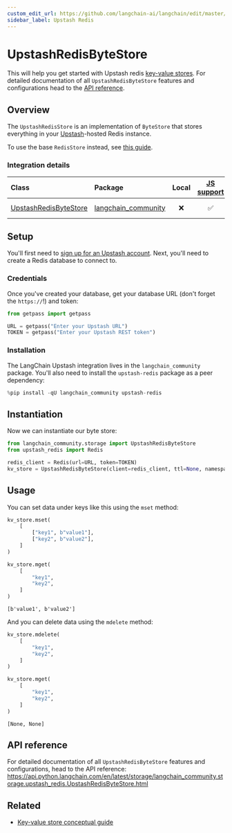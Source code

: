 ```yaml
---
custom_edit_url: https://github.com/langchain-ai/langchain/edit/master/docs/docs/integrations/stores/upstash_redis.ipynb
sidebar_label: Upstash Redis
---
```

# UpstashRedisByteStore

This will help you get started with Upstash redis [key-value stores](/docs/concepts/#key-value-stores). For detailed documentation of all `UpstashRedisByteStore` features and configurations head to the [API reference](https://api.python.langchain.com/en/latest/storage/langchain_community.storage.upstash_redis.UpstashRedisByteStore.html).

## Overview

The `UpstashRedisStore` is an implementation of `ByteStore` that stores everything in your [Upstash](https://upstash.com/)-hosted Redis instance.

To use the base `RedisStore` instead, see [this guide](/docs/integrations/stores/redis/).

### Integration details

| Class | Package | Local | [JS support](https://js.langchain.com/v0.2/docs/integrations/stores/upstash_redis_storage) | Package downloads | Package latest |
| :--- | :--- | :---: | :---: |  :---: | :---: |
| [UpstashRedisByteStore](https://api.python.langchain.com/en/latest/storage/langchain_community.storage.upstash_redis.UpstashRedisByteStore.html) | [langchain_community](https://api.python.langchain.com/en/latest/community_api_reference.html) | ❌ | ✅ | ![PyPI - Downloads](https://img.shields.io/pypi/dm/langchain_community?style=flat-square&label=%20) | ![PyPI - Version](https://img.shields.io/pypi/v/langchain_community?style=flat-square&label=%20) |

## Setup

You'll first need to [sign up for an Upstash account](https://upstash.com/docs/redis/overall/getstarted). Next, you'll need to create a Redis database to connect to.

### Credentials

Once you've created your database, get your database URL (don't forget the `https://`!) and token:


```python
from getpass import getpass

URL = getpass("Enter your Upstash URL")
TOKEN = getpass("Enter your Upstash REST token")
```

### Installation

The LangChain Upstash integration lives in the `langchain_community` package. You'll also need to install the `upstash-redis` package as a peer dependency:


```python
%pip install -qU langchain_community upstash-redis
```

## Instantiation

Now we can instantiate our byte store:


```python
from langchain_community.storage import UpstashRedisByteStore
from upstash_redis import Redis

redis_client = Redis(url=URL, token=TOKEN)
kv_store = UpstashRedisByteStore(client=redis_client, ttl=None, namespace="test-ns")
```

## Usage

You can set data under keys like this using the `mset` method:


```python
kv_store.mset(
    [
        ["key1", b"value1"],
        ["key2", b"value2"],
    ]
)

kv_store.mget(
    [
        "key1",
        "key2",
    ]
)
```



```output
[b'value1', b'value2']
```


And you can delete data using the `mdelete` method:


```python
kv_store.mdelete(
    [
        "key1",
        "key2",
    ]
)

kv_store.mget(
    [
        "key1",
        "key2",
    ]
)
```



```output
[None, None]
```


## API reference

For detailed documentation of all `UpstashRedisByteStore` features and configurations, head to the API reference: https://api.python.langchain.com/en/latest/storage/langchain_community.storage.upstash_redis.UpstashRedisByteStore.html


## Related

- [Key-value store conceptual guide](/docs/concepts/#key-value-stores)
